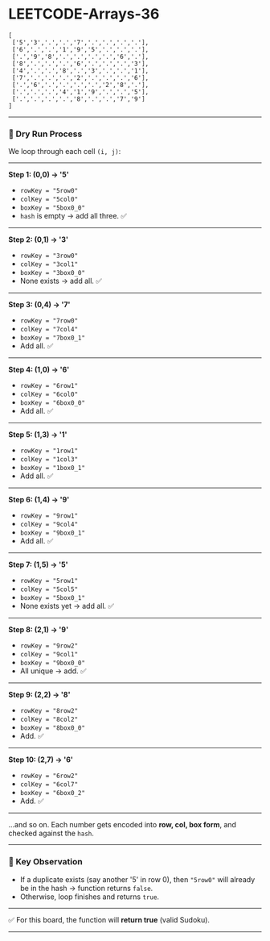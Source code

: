 # LEETCODE-Arrays-36
```text
[
 ['5','3','.','.','7','.','.','.','.'],
 ['6','.','.','1','9','5','.','.','.'],
 ['.','9','8','.','.','.','.','6','.'],
 ['8','.','.','.','6','.','.','.','3'],
 ['4','.','.','8','.','3','.','.','1'],
 ['7','.','.','.','2','.','.','.','6'],
 ['.','6','.','.','.','.','2','8','.'],
 ['.','.','.','4','1','9','.','.','5'],
 ['.','.','.','.','8','.','.','7','9']
]
```

---

### 🔎 Dry Run Process

We loop through each cell `(i, j)`:

---

**Step 1: (0,0) → '5'**

* `rowKey = "5row0"`
* `colKey = "5col0"`
* `boxKey = "5box0_0"`
* `hash` is empty → add all three. ✅

---

**Step 2: (0,1) → '3'**

* `rowKey = "3row0"`
* `colKey = "3col1"`
* `boxKey = "3box0_0"`
* None exists → add all. ✅

---

**Step 3: (0,4) → '7'**

* `rowKey = "7row0"`
* `colKey = "7col4"`
* `boxKey = "7box0_1"`
* Add all. ✅

---

**Step 4: (1,0) → '6'**

* `rowKey = "6row1"`
* `colKey = "6col0"`
* `boxKey = "6box0_0"`
* Add all. ✅

---

**Step 5: (1,3) → '1'**

* `rowKey = "1row1"`
* `colKey = "1col3"`
* `boxKey = "1box0_1"`
* Add all. ✅

---

**Step 6: (1,4) → '9'**

* `rowKey = "9row1"`
* `colKey = "9col4"`
* `boxKey = "9box0_1"`
* Add all. ✅

---

**Step 7: (1,5) → '5'**

* `rowKey = "5row1"`
* `colKey = "5col5"`
* `boxKey = "5box0_1"`
* None exists yet → add all. ✅

---

**Step 8: (2,1) → '9'**

* `rowKey = "9row2"`
* `colKey = "9col1"`
* `boxKey = "9box0_0"`
* All unique → add. ✅

---

**Step 9: (2,2) → '8'**

* `rowKey = "8row2"`
* `colKey = "8col2"`
* `boxKey = "8box0_0"`
* Add. ✅

---

**Step 10: (2,7) → '6'**

* `rowKey = "6row2"`
* `colKey = "6col7"`
* `boxKey = "6box0_2"`
* Add. ✅

---

...and so on. Each number gets encoded into **row, col, box form**, and checked against the `hash`.

---

### 🎯 Key Observation

* If a duplicate exists (say another '5' in row 0), then `"5row0"` will already be in the hash → function returns `false`.
* Otherwise, loop finishes and returns `true`.

---

✅ For this board, the function will **return true** (valid Sudoku).

---
